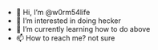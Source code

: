 - 👋 Hi, I’m @w0rm54life
- 👀 I’m interested in doing hecker
- 🌱 I’m currently learning how to do above
- 📫 How to reach me? not sure
